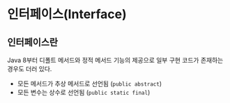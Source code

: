 # 인터페이스(Interface)

## 인터페이스란
Java 8부터 디폴트 메서드와 정적 메서드 기능의 제공으로 일부 구현 코드가 존재하는 경우도 더러 있다.
- 모든 메서드가 추상 메서드로 선언됨 (`public abstract`)
- 모든 변수는 상수로 선언됨 (`public static final`)

